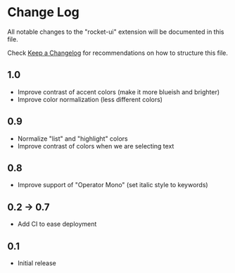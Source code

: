 # Change Log
All notable changes to the "rocket-ui" extension will be documented in this file.

Check [Keep a Changelog](http://keepachangelog.com/) for recommendations on how to structure this file.

## 1.0
- Improve contrast of accent colors (make it more blueish and brighter)
- Improve color normalization (less different colors)

## 0.9
- Normalize "list" and "highlight" colors
- Improve contrast of colors when we are selecting text

## 0.8
- Improve support of "Operator Mono" (set italic style to keywords)

## 0.2 -> 0.7
- Add CI to ease deployment

## 0.1
- Initial release
